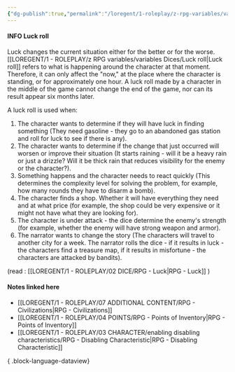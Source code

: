 ```yaml
---
{"dg-publish":true,"permalink":"/loregent/1-roleplay/z-rpg-variables/variables-dices/luck-roll/"}
---
```


#### INFO Luck roll

Luck changes the current situation either for the better or for the worse. [[LOREGENT/1 - ROLEPLAY/z RPG variables/variables Dices/Luck roll\|Luck roll]] refers to what is happening around the character at that moment. Therefore, it can only affect the "now," at the place where the character is standing, or for approximately one hour. A luck roll made by a character in the middle of the game cannot change the end of the game, nor can its result appear six months later.

A luck roll is used when:

1. The character wants to determine if they will have luck in finding something (They need gasoline - they go to an abandoned gas station and roll for luck to see if there is any).
2. The character wants to determine if the change that just occurred will worsen or improve their situation (It starts raining - will it be a heavy rain or just a drizzle? Will it be thick rain that reduces visibility for the enemy or the character?).
3. Something happens and the character needs to react quickly (This determines the complexity level for solving the problem, for example, how many rounds they have to disarm a bomb).
4. The character finds a shop. Whether it will have everything they need and at what price (for example, the shop could be very expensive or it might not have what they are looking for).
5. The character is under attack - the dice determine the enemy's strength (for example, whether the enemy will have strong weapon and armor).
6. The narrator wants to change the story (The characters will travel to another city for a week. The narrator rolls the dice - if it results in luck - the characters find a treasure map, if it results in misfortune - the characters are attacked by bandits).

(read : [[LOREGENT/1 - ROLEPLAY/02 DICE/RPG - Luck\|RPG - Luck]] )

#### Notes linked here
- [[LOREGENT/1 - ROLEPLAY/07 ADDITIONAL CONTENT/RPG - Civilizations\|RPG - Civilizations]]
- [[LOREGENT/1 - ROLEPLAY/04 POINTS/RPG - Points of Inventory\|RPG - Points of Inventory]]
- [[LOREGENT/1 - ROLEPLAY/03 CHARACTER/enabling disabling characteristics/RPG - Disabling Characteristic\|RPG - Disabling Characteristic]]

{ .block-language-dataview}
